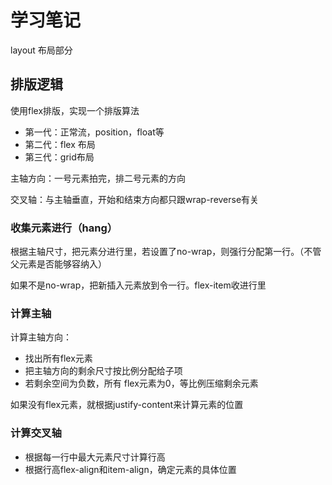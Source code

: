 # 学习笔记

layout 布局部分

## 排版逻辑

使用flex排版，实现一个排版算法

- 第一代：正常流，position，float等
- 第二代：flex 布局
- 第三代：grid布局

主轴方向：一号元素拍完，排二号元素的方向

交叉轴：与主轴垂直，开始和结束方向都只跟wrap-reverse有关

### 收集元素进行（hang）

根据主轴尺寸，把元素分进行里，若设置了no-wrap，则强行分配第一行。（不管父元素是否能够容纳入）

如果不是no-wrap，把新插入元素放到令一行。flex-item收进行里

### 计算主轴

计算主轴方向：

- 找出所有flex元素
- 把主轴方向的剩余尺寸按比例分配给子项
- 若剩余空间为负数，所有 flex元素为0，等比例压缩剩余元素

如果没有flex元素，就根据justify-content来计算元素的位置

### 计算交叉轴

- 根据每一行中最大元素尺寸计算行高
- 根据行高flex-align和item-align，确定元素的具体位置

